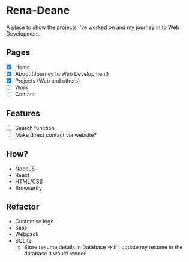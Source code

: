 # Rena-Deane

A place to show the projects I've worked on and my journey in to Web Development.

## Pages
- [X] Home
- [X] About (Journey to Web Development)
- [X] Projects (Web and others)
- [ ] Work
- [ ] Contact

## Features
- [ ] Search function
- [ ] Make direct contact via website?

## How?
- NodeJS
- React
- HTML/CSS
- Browserify

## Refactor
- Customise logo
- Sass
- Webpack
- SQLite
  - Store resume details in Database => if I update my resume in the database it would render
